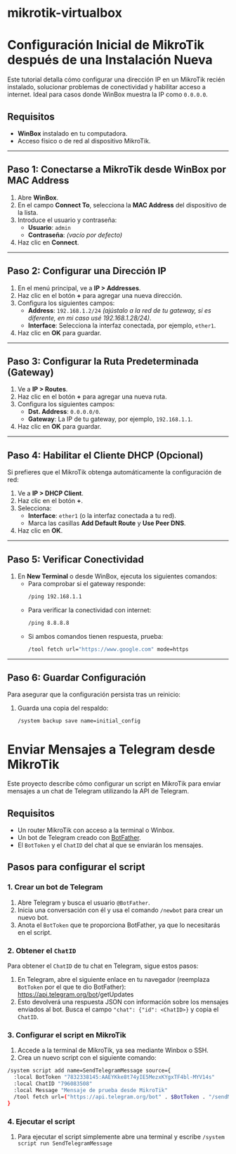 # mikrotik-virtualbox

# Configuración Inicial de MikroTik después de una Instalación Nueva

Este tutorial detalla cómo configurar una dirección IP en un MikroTik recién instalado, solucionar problemas de conectividad y habilitar acceso a internet. Ideal para casos donde WinBox muestra la IP como `0.0.0.0`.

## Requisitos
- **WinBox** instalado en tu computadora.
- Acceso físico o de red al dispositivo MikroTik.

---

## Paso 1: Conectarse a MikroTik desde WinBox por MAC Address
1. Abre **WinBox**.
2. En el campo **Connect To**, selecciona la **MAC Address** del dispositivo de la lista.
3. Introduce el usuario y contraseña:
   - **Usuario**: `admin`
   - **Contraseña**: *(vacío por defecto)*
4. Haz clic en **Connect**.

---

## Paso 2: Configurar una Dirección IP
1. En el menú principal, ve a **IP > Addresses**.
2. Haz clic en el botón **+** para agregar una nueva dirección.
3. Configura los siguientes campos:
   - **Address**: `192.168.1.2/24` *(ajústalo a la red de tu gateway, si es diferente, en mi caso usé 192.168.1.28/24)*.
   - **Interface**: Selecciona la interfaz conectada, por ejemplo, `ether1`.
4. Haz clic en **OK** para guardar.

---

## Paso 3: Configurar la Ruta Predeterminada (Gateway)
1. Ve a **IP > Routes**.
2. Haz clic en el botón **+** para agregar una nueva ruta.
3. Configura los siguientes campos:
   - **Dst. Address**: `0.0.0.0/0`.
   - **Gateway**: La IP de tu gateway, por ejemplo, `192.168.1.1`.
4. Haz clic en **OK** para guardar.

---

## Paso 4: Habilitar el Cliente DHCP (Opcional)
Si prefieres que el MikroTik obtenga automáticamente la configuración de red:
1. Ve a **IP > DHCP Client**.
2. Haz clic en el botón **+**.
3. Selecciona:
   - **Interface**: `ether1` (o la interfaz conectada a tu red).
   - Marca las casillas **Add Default Route** y **Use Peer DNS**.
4. Haz clic en **OK**.

---

## Paso 5: Verificar Conectividad
1. En **New Terminal** o desde WinBox, ejecuta los siguientes comandos:
   - Para comprobar si el gateway responde:
     ```bash
     /ping 192.168.1.1
     ```
   - Para verificar la conectividad con internet:
     ```bash
     /ping 8.8.8.8
     ```
   - Si ambos comandos tienen respuesta, prueba:
     ```bash
     /tool fetch url="https://www.google.com" mode=https
     ```

---

## Paso 6: Guardar Configuración
Para asegurar que la configuración persista tras un reinicio:
1. Guarda una copia del respaldo:
   ```bash
   /system backup save name=initial_config

# Enviar Mensajes a Telegram desde MikroTik

Este proyecto describe cómo configurar un script en MikroTik para enviar mensajes a un chat de Telegram utilizando la API de Telegram.

## Requisitos

- Un router MikroTik con acceso a la terminal o Winbox.
- Un bot de Telegram creado con [BotFather](https://core.telegram.org/bots#botfather).
- El `BotToken` y el `ChatID` del chat al que se enviarán los mensajes.

## Pasos para configurar el script

### 1. Crear un bot de Telegram
1. Abre Telegram y busca el usuario `@BotFather`.
2. Inicia una conversación con él y usa el comando `/newbot` para crear un nuevo bot.
3. Anota el `BotToken` que te proporciona BotFather, ya que lo necesitarás en el script.

### 2. Obtener el `ChatID`
Para obtener el `ChatID` de tu chat en Telegram, sigue estos pasos:
1. En Telegram, abre el siguiente enlace en tu navegador (reemplaza `BotToken` por el que te dio BotFather): https://api.telegram.org/bot<BotToken>/getUpdates
2. Esto devolverá una respuesta JSON con información sobre los mensajes enviados al bot. Busca el campo `"chat": {"id": <ChatID>}` y copia el `ChatID`.

### 3. Configurar el script en MikroTik
1. Accede a la terminal de MikroTik, ya sea mediante Winbox o SSH.
2. Crea un nuevo script con el siguiente comando:

```bash
/system script add name=SendTelegramMessage source={
  :local BotToken "7832338145:AAEYKke8t74yIE5MezxKYgxTF4bl-MYV14s"
  :local ChatID "796083508"
  :local Message "Mensaje de prueba desde MikroTik"
  /tool fetch url=("https://api.telegram.org/bot" . $BotToken . "/sendMessage%3Fchat_id=" . $ChatID . "&text=" . $Message) keep-result=no
}
```
### 4. Ejecutar el script
1. Para ejecutar el script simplemente abre una terminal y escribe `/system script run SendTelegramMessage`

